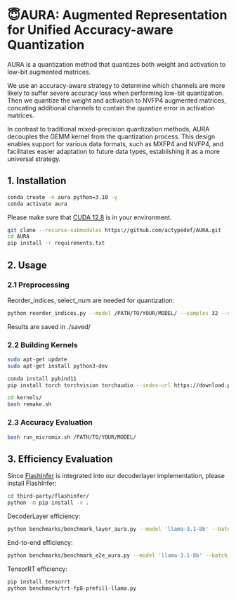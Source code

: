# 😇AURA: Augmented Representation for Unified Accuracy-aware Quantization

AURA is a quantization method that quantizes both weight and activation to low-bit augmented matrices. 


We use an accuracy-aware strategy to determine which channels are more likely to suffer severe accuracy loss when performing low-bit quantization. Then we quantize the weight and activation to NVFP4 augmented matrices, concating additional channels to contain the quantize error in activation matrices. 


In contrast to traditional mixed-precision quantization methods, AURA decouples the GEMM kernel from the quantization process. This design enables support for various data formats, such as MXFP4 and NVFP4, and facilitates easier adaptation to future data types, establishing it as a more universal strategy. 


## 1. Installation
```bash
conda create -n aura python=3.10 -y
conda activate aura
```
Please make sure that [CUDA 12.8](https://developer.nvidia.com/cuda-12-8-1-download-archive?target_os=Linux&target_arch=x86_64&Distribution=Ubuntu&target_version=22.04&target_type=runfile_local) is in your environment.
```bash
git clone --recurse-submodules https://github.com/actypedef/AURA.git
cd AURA
pip install -r requirements.txt
```

## 2. Usage

### 2.1 Preprocessing
Reorder_indices, select_num are needed for quantization:
```bash
python reorder_indices.py --model /PATH/TO/YOUR/MODEL/ --samples 32 --seqlen 2048 --act_sort_metric frobenius
```
Results are saved in ./saved/
### 2.2 Building Kernels
```bash
sudo apt-get update
sudo apt-get install python3-dev
```
```bash
conda install pybind11
pip install torch torchvision torchaudio --index-url https://download.pytorch.org/whl/cu128
```
```bash
cd kernels/
bash remake.sh
```
### 2.3 Accuracy Evaluation
```bash
bash run_micromix.sh /PATH/TO/YOUR/MODEL/
```

## 3. Efficiency Evaluation
Since [FlashInfer](https://github.com/flashinfer-ai/flashinfer/tree/main) is integrated into our decoderlayer implementation, please install FlashInfer:
```bash
cd third-party/flashinfer/
python -m pip install -v .
```
DecoderLayer efficiency:
```bash
python benchmarks/benchmark_layer_aura.py --model 'llama-3.1-8b' --batch_size 32 --prefill_seq_len 2048
```
End-to-end efficiency:
```bash
python benchmarks/benchmark_e2e_aura.py --model 'llama-3.1-8b' --batch_size 8 --prefill_seq_len 1024 --decode_steps 50
```
TensorRT efficiency:
```bash
pip install tensorrt
python benchmark/trt-fp8-prefill-llama.py
```